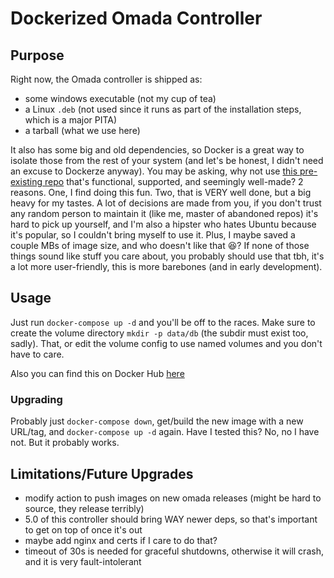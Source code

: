 # Dockerized Omada Controller
## Purpose
Right now, the Omada controller is shipped as:
- some windows executable (not my cup of tea)
- a Linux `.deb` (not used since it runs as part of the installation steps, which is a major PITA)
- a tarball (what we use here)

It also has some big and old dependencies, so Docker is a great way to isolate those from the rest of your system (and let's be honest, I didn't need an excuse to Dockerze anyway). You may be asking, why not use [this pre-existing repo](https://github.com/mbentley/docker-omada-controller) that's functional, supported, and seemingly well-made? 2 reasons. One, I find doing this fun. Two, that is VERY well done, but a big heavy for my tastes. A lot of decisions are made from you, if you don't trust any random person to maintain it (like me, master of abandoned repos) it's hard to pick up yourself, and I'm also a hipster who hates Ubuntu because it's popular, so I couldn't bring myself to use it. Plus, I maybe saved a couple MBs of image size, and who doesn't like that :laughing:? If none of those things sound like stuff you care about, you probably should use that tbh, it's a lot more user-friendly, this is more barebones (and in early development).

## Usage
Just run `docker-compose up -d` and you'll be off to the races. Make sure to create the volume directory `mkdir -p data/db` (the subdir must exist too, sadly). That, or edit the volume config to use named volumes and you don't have to care.

Also you can find this on Docker Hub [here](https://hub.docker.com/r/tarfeef101/omada_controller)

### Upgrading
Probably just `docker-compose down`, get/build the new image with a new URL/tag, and `docker-compose up -d` again. Have I tested this? No, no I have not. But it probably works.

## Limitations/Future Upgrades
- modify action to push images on new omada releases (might be hard to source, they release terribly)
- 5.0 of this controller should bring WAY newer deps, so that's important to get on top of once it's out
- maybe add nginx and certs if I care to do that?
- timeout of 30s is needed for graceful shutdowns, otherwise it will crash, and it is very fault-intolerant
